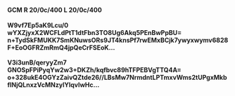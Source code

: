 #### GCM R 20/0c/400 L 20/0c/400
**W9vf7Ep5aK9Lcu/0**<br/>**wYXZjyxX2WCFLdPtT1dtFbn3TO8Ug6Akq5PEnBwPpBU=**<br/>**n+TydSkFMUKK7SmKNuwsORs9JT4knsPf7rwEMxBCjk7ywyxwymv6828F+EoOGFRZmRmQ4jpQeCrFSEoK...**<br/><br/>
**V3i3unB/qeryyZm7**<br/>**GNOSpFPiPyqYw2w3+DKZh/kqfbvc89hTFPEBVgTTQ4A=**<br/>**o+328ukE4OGYzZaivQZtde26//LBsMw7NrmdntLPTmxvWms2tUPgxMkbfINjQLnxzVcMNzylYlqvIwHc...**